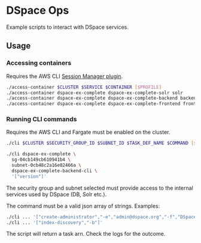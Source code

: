 # DSpace Ops

Example scripts to interact with DSpace services.

## Usage

### Accessing containers

Requires the AWS CLI [Session Manager plugin](https://docs.aws.amazon.com/systems-manager/latest/userguide/session-manager-working-with-install-plugin.html).

```bash
./access-container $CLUSTER $SERVICE $CONTAINER [$PROFILE]
./access-container dspace-ex-complete dspace-ex-complete-solr solr
./access-container dspace-ex-complete dspace-ex-complete-backend backend
./access-container dspace-ex-complete dspace-ex-complete-frontend frontend
```

### Running CLI commands

Requires the AWS CLI and Fargate must be enabled on the cluster.

```bash
./cli $CLUSTER $SECURITY_GROUP_ID $SUBNET_ID $TASK_DEF_NAME $COMMAND [$PROFILE]

./cli dspace-ex-complete \
  sg-04cb149cb610941b4 \
  subnet-0cb48c2a16e02466a \
  dspace-ex-complete-backend-cli \
  '["version"]'
```

The security group and subnet selected must provide access to
the internal services used by DSpace (DB, Solr etc.).

The command must be a valid json array of strings. Examples:

```bash
./cli ... '["create-administrator","-e","admin@dspace.org","-f","DSpace","-l","Administrator","-p","dspace","-c","en"]'
./cli ... '["index-discovery","-b"]'
```

The script will return a task arn. Check the logs for the outcome.
